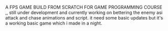 A FPS GAME BUILD FROM SCRATCH FOR GAME PROGRAMMING COURSE ,, still under development and currently working on bettering the enemy asi attack and chase animations and script. it need some basic updates but it's a working basic game which i made in a night.
